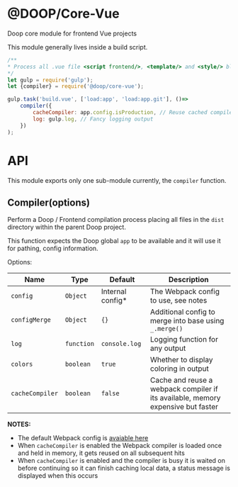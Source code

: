 @DOOP/Core-Vue
==================
Doop core module for frontend Vue projects

This module generally lives inside a build script.


```javascript
/**
* Process all .vue file <script frontend/>, <template/> and <style/> blocks
*/
let gulp = require('gulp');
let {compiler} = require('@doop/core-vue');

gulp.task('build.vue', ['load:app', 'load:app.git'], ()=>
	compiler({
		cacheCompiler: app.config.isProduction, // Reuse cached compiler in dev mode
		log: gulp.log, // Fancy logging output
	})
);
```


API
===
This module exports only one sub-module currently, the `compiler` function.


Compiler(options)
-----------------
Perform a Doop / Frontend compilation process placing all files in the `dist` directory within the parent Doop project.

This function expects the Doop global `app` to be available and it will use it for pathing, config information.

Options:

| Name            | Type       | Default          | Description                                                                      |
|-----------------|------------|------------------|----------------------------------------------------------------------------------|
| `config`        | `Object`   | Internal config* | The Webpack config to use, see notes                                             |
| `configMerge`   | `Object`   | `{}`             | Additional config to merge into base using `_.merge()`                           |
| `log`           | `function` | `console.log`    | Logging function for any output                                                  |
| `colors`        | `boolean`  | `true`           | Whether to display coloring in output                                            |
| `cacheCompiler` | `boolean`  | `false`          | Cache and reuse a webpack compiler if its available, memory expensive but faster |


**NOTES:**

* The default Webpack config is [avaiable here](https://github.com/MomsFriendlyDevCo/doop-core-vue/blob/master/webpack.config.js)
* When `cacheCompiler` is enabled the Webpack compiler is loaded once and held in memory, it gets reused on all subsequent hits
* When `cacheCompiler` is enabled and the compiler is busy it is waited on before continuing so it can finish caching local data, a status message is displayed when this occurs
